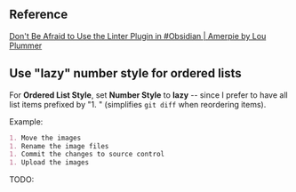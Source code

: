 ## Reference

[Don't Be Afraid to Use the Linter Plugin in #Obsidian | Amerpie by Lou Plummer](https://amerpie.lol/2024/06/05/dont-be-afraid.html)

## Use "lazy" number style for ordered lists

For **Ordered List Style**, set **Number Style** to **lazy** -- since I prefer to have all list items prefixed by "1. " (simplifies `git diff` when reordering items).

Example:

```markdown
1. Move the images
1. Rename the image files
1. Commit the changes to source control
1. Upload the images
```

TODO:
